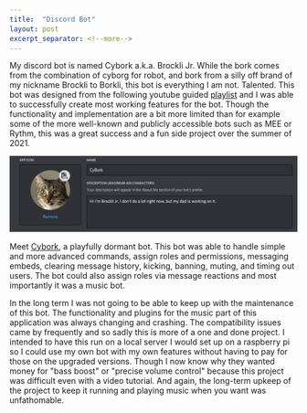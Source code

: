 ```yaml
---
title:  "Discord Bot"
layout: post
excerpt_separator: <!--more-->
---
```


My discord bot is named Cybork a.k.a. Brockli Jr. While the bork comes from the combination of cyborg for robot, and bork from a silly off brand of my nickname Brockli to Borkli, this bot is everything I am not. Talented. This bot was designed from the following youtube guided [playlist](https://www.youtube.com/playlist?list=PLbbLC0BLaGjpyzN1rg-gK4dUqbn8eJQq4) and I was able to successfully create most working features for the bot. Though the functionality and implementation are a bit more limited than for example some of the more well-known and publicly accessible bots such as MEE or Rythm, this was a great success and a fun side project over the summer of 2021.

<!--more-->

![Cybork](/assets/images/Cybork.png)

Meet [Cybork](/assets/images/Cybork.png), a playfully dormant bot. This bot was able to handle simple and more advanced commands, assign roles and permissions, messaging embeds, clearing message history, kicking, banning, muting, and timing out users. The bot could also assign roles via message reactions and most importantly it was a music bot.

In the long term I was not going to be able to keep up with the maintenance of this bot. The functionality and plugins for the music part of this application was always changing and crashing. The compatibility issues came by frequently and so sadly this is more of a one and done project. I intended to have this run on a local server I would set up on a raspberry pi so I could use my own bot with my own features without having to pay for those on the upgraded versions. Though I now know why they wanted money for "bass boost" or "precise volume control" because this project was difficult even with a video tutorial. And again, the long-term upkeep of the project to keep it running and playing music when you want was unfathomable.
